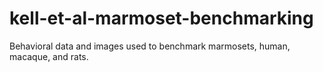 # kell-et-al-marmoset-benchmarking
Behavioral data and images used to benchmark marmosets, human, macaque, and rats.
